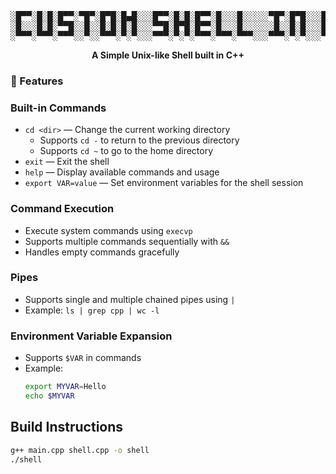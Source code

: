 <p align="center">
<pre>
░█▀▀░█░█░█▀▀░▀█▀░█▀█░█▄█░░░█▀▀░█░█░█▀▀░█░░░█░░░░░▀█▀░█▀█░░░█▀▀░█▀█░█▀█
░█░░░█░█░▀▀█░░█░░█░█░█░█░░░▀▀█░█▀█░█▀▀░█░░░█░░░░░░█░░█░█░░░█░░░█▀▀░█▀▀
░▀▀▀░▀▀▀░▀▀▀░░▀░░▀▀▀░▀░▀░░░▀▀▀░▀░▀░▀▀▀░▀▀▀░▀▀▀░░░▀▀▀░▀░▀░░░▀▀▀░▀░░░▀░░
</pre>
</p>

<p align="center">
<b>A Simple Unix-like Shell built in C++</b>
</p>

### 🚀 Features
### Built-in Commands
- `cd <dir>` — Change the current working directory  
  - Supports `cd -` to return to the previous directory  
  - Supports `cd ~` to go to the home directory  
- `exit` — Exit the shell  
- `help` — Display available commands and usage  
- `export VAR=value` — Set environment variables for the shell session  

### Command Execution
- Execute system commands using `execvp`  
- Supports multiple commands sequentially with `&&`  
- Handles empty commands gracefully  

### Pipes
- Supports single and multiple chained pipes using `|`  
- Example: `ls | grep cpp | wc -l`  

### Environment Variable Expansion
- Supports `$VAR` in commands  
- Example:  
  ```bash
  export MYVAR=Hello
  echo $MYVAR
  
## Build Instructions
```bash
g++ main.cpp shell.cpp -o shell
./shell
